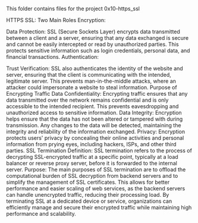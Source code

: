 This folder contains files for the project 0x10-https_ssl

HTTPS SSL: Two Main Roles
Encryption:

Data Protection: SSL (Secure Sockets Layer) encrypts data transmitted between a client and a server, ensuring that any data exchanged is secure and cannot be easily intercepted or read by unauthorized parties. This protects sensitive information such as login credentials, personal data, and financial transactions.
Authentication:

Trust Verification: SSL also authenticates the identity of the website and server, ensuring that the client is communicating with the intended, legitimate server. This prevents man-in-the-middle attacks, where an attacker could impersonate a website to steal information.
Purpose of Encrypting Traffic
Data Confidentiality: Encrypting traffic ensures that any data transmitted over the network remains confidential and is only accessible to the intended recipient. This prevents eavesdropping and unauthorized access to sensitive information.
Data Integrity: Encryption helps ensure that the data has not been altered or tampered with during transmission. Any changes to the data will be detected, maintaining the integrity and reliability of the information exchanged.
Privacy: Encryption protects users' privacy by concealing their online activities and personal information from prying eyes, including hackers, ISPs, and other third parties.
SSL Termination
Definition: SSL termination refers to the process of decrypting SSL-encrypted traffic at a specific point, typically at a load balancer or reverse proxy server, before it is forwarded to the internal server.
Purpose: The main purposes of SSL termination are to offload the computational burden of SSL decryption from backend servers and to simplify the management of SSL certificates. This allows for better performance and easier scaling of web services, as the backend servers can handle unencrypted traffic, reducing their processing load.
By terminating SSL at a dedicated device or service, organizations can efficiently manage and secure their encrypted traffic while maintaining high performance and scalability.